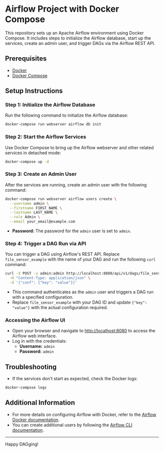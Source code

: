 # Airflow Project with Docker Compose

This repository sets up an Apache Airflow environment using Docker Compose. It includes steps to initialize the Airflow database, start up the services, create an admin user, and trigger DAGs via the Airflow REST API.

## Prerequisites
- [Docker](https://www.docker.com/get-started)
- [Docker Compose](https://docs.docker.com/compose/install/)

## Setup Instructions

### Step 1: Initialize the Airflow Database

Run the following command to initialize the Airflow database:
```bash
docker-compose run webserver airflow db init
```

### Step 2: Start the Airflow Services

Use Docker Compose to bring up the Airflow webserver and other related services in detached mode:
```bash
docker-compose up -d
```

### Step 3: Create an Admin User

After the services are running, create an admin user with the following command:
```bash
docker-compose run webserver airflow users create \
  --username admin \
  --firstname FIRST_NAME \
  --lastname LAST_NAME \
  --role Admin \
  --email your_email@example.com
```
- **Password:** The password for the `admin` user is set to `admin`.

### Step 4: Trigger a DAG Run via API

You can trigger a DAG using Airflow's REST API. Replace `file_sensor_example` with the name of your DAG and run the following `curl` command:
```bash
curl -X POST -u admin:admin http://localhost:8080/api/v1/dags/file_sensor_example/dagRuns \
  -H "Content-Type: application/json" \
  -d '{"conf": {"key": "value"}}'
```

- This command authenticates as the `admin` user and triggers a DAG run with a specified configuration.
- Replace `file_sensor_example` with your DAG ID and update `{"key": "value"}` with the actual configuration required.

### Accessing the Airflow UI

- Open your browser and navigate to [http://localhost:8080](http://localhost:8080) to access the Airflow web interface.
- Log in with the credentials:
  - **Username:** `admin`
  - **Password:** `admin`

## Troubleshooting

- If the services don't start as expected, check the Docker logs:
```bash
docker-compose logs
```

## Additional Information

- For more details on configuring Airflow with Docker, refer to the [Airflow Docker documentation](https://airflow.apache.org/docs/apache-airflow/stable/howto/docker-compose/index.html).
- You can create additional users by following the [Airflow CLI documentation](https://airflow.apache.org/docs/apache-airflow/stable/cli-and-env-variables-ref.html#cli-users).

---

Happy DAGging!

